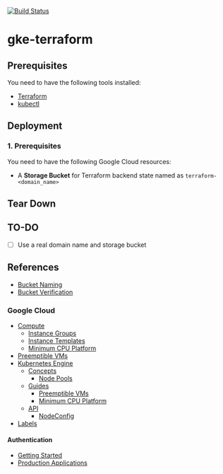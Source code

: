 [![Build Status][workflow-image]][workflow-url]

# gke-terraform

## Prerequisites

You need to have the following tools installed:

  - [Terraform](https://www.terraform.io)
  - [kubectl](https://kubernetes.io/docs/tasks/tools/install-kubectl)

## Deployment

### 1. Prerequisites

You need to have the following Google Cloud resources:

  - A **Storage Bucket** for Terraform backend state named as `terraform-<domain_name>`

## Tear Down

## TO-DO

  - [ ] Use a real domain name and storage bucket

## References

  - [Bucket Naming](https://cloud.google.com/storage/docs/naming)
  - [Bucket Verification](https://cloud.google.com/storage/docs/domain-name-verification)

### Google Cloud

  - [Compute](https://cloud.google.com/compute)
    - [Instance Groups](https://cloud.google.com/compute/docs/instance-groups)
    - [Instance Templates](https://cloud.google.com/compute/docs/instance-templates)
    - [Minimum CPU Platform](https://cloud.google.com/compute/docs/instances/specify-min-cpu-platform)
  - [Preemptible VMs](https://cloud.google.com/preemptible-vms)
  - [Kubernetes Engine](https://cloud.google.com/kubernetes-engine)
    - [Concepts](https://cloud.google.com/kubernetes-engine/docs/concepts)
      - [Node Pools](https://cloud.google.com/kubernetes-engine/docs/concepts/node-pools)
    - [Guides](https://cloud.google.com/kubernetes-engine/docs/how-to)
      - [Preemptible VMs](https://cloud.google.com/kubernetes-engine/docs/how-to/preemptible-vms)
      - [Minimum CPU Platform](https://cloud.google.com/kubernetes-engine/docs/how-to/min-cpu-platform)
    - [API](https://cloud.google.com/kubernetes-engine/docs/reference/rest)
      - [NodeConfig](https://cloud.google.com/kubernetes-engine/docs/reference/rest/v1/NodeConfig)
  - [Labels](https://cloud.google.com/resource-manager/docs/creating-managing-labels)

#### Authentication

  - [Getting Started](https://cloud.google.com/docs/authentication/getting-started)
  - [Production Applications](https://cloud.google.com/docs/authentication/production)

[workflow-url]: https://github.com/moorara/gke-terraform/actions
[workflow-image]: https://github.com/moorara/gke-terraform/workflows/Main/badge.svg
